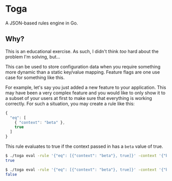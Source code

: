 # Toga

A JSON-based rules engine in Go.

## Why?

This is an educational exercise. As such, I didn't think _too_ hard about the problem I'm solving, but...

This can be used to store configuration data when you require something more dynamic than a static key/value mapping. Feature flags are one use case for something like this.

For example, let's say you just added a new feature to your application. This may have been a very complex feature and you would like to only show it to a subset of your users at first to make sure that everything is working correctly. For such a situation, you may create a rule like this:
```javascript
{
  "eq": [
    { "context": "beta" },
    true
  ]
}
```

This rule evaluates to true if the context passed in has a `beta` value of true.

```bash
$ ./toga eval -rule '{"eq": [{"context": "beta"}, true]}' -context '{"beta": true}'
true

$ ./toga eval -rule '{"eq": [{"context": "beta"}, true]}' -context '{"beta": false}'
false
```